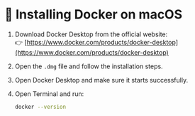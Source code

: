 # 🍎 Installing Docker on macOS

1. Download Docker Desktop from the official website:  
   👉 [https://www.docker.com/products/docker-desktop](https://www.docker.com/products/docker-desktop)

2. Open the `.dmg` file and follow the installation steps.

3. Open Docker Desktop and make sure it starts successfully.

4. Open Terminal and run:
   ```bash
   docker --version
